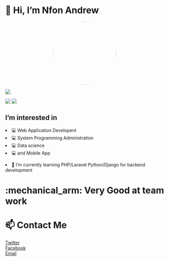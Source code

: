 <h1>👋 Hi, I’m Nfon Andrew</h1>
<p align="center">
  <img width="200" height="200" style="border-radius: 50%" src="https://avatars.githubusercontent.com/u/58951422?v=4">
</p> 
<p>
<img src="https://github-readme-stats.vercel.app/api?username=andrew21-mch" />
  
</p>
<p width="1000">
  <img src="https://github-profile-trophy.vercel.app/?username=andrew21-mch&theme=juicyfresh">
  <img src="https://camo.githubusercontent.com/andrew21-mch">
</p>
<h2>I’m interested in </h2> 
<li> 💻 Web Application Developent</li>
<li> 💻 System Programming Administration</li>
<li> 💻 Data science</li>  
<li> 💻 and Mobile App</li>
<p><li>🌱 I’m currently learning PHP/Laravel Python/Django for backend development</li> 
<h1> :mechanical_arm: Very Good at team work</h1>
 <h1>📫 Contact Me </h1>
<a href="https://twitter.com/nfonandrew73">Twitter </a> <br>
<a href="https://facebook.com/nfonandrew">Facebook</a><br>
<a href="nfonandrew73@gmail.com">Email</a><br>
</p> 

<!---
andrew21-mch/andrew21-mch is a ✨ special ✨ repository because its `README.md` (this file) appears on your GitHub profile.
You can click the Preview link to take a look at your changes.

